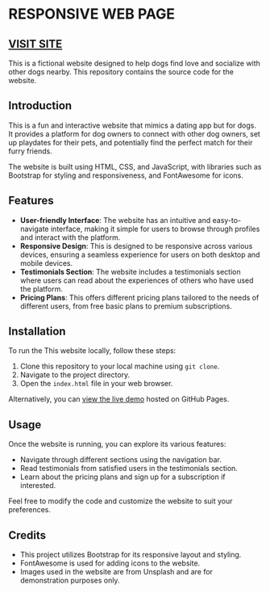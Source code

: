 # RESPONSIVE WEB PAGE

## [VISIT SITE](https://codingmonk08.github.io/Responsivewebpage/)

This is a fictional website designed to help dogs find love and socialize with other dogs nearby. This repository contains the source code for the website.

## Introduction

This is a fun and interactive website that mimics a dating app but for dogs. It provides a platform for dog owners to connect with other dog owners, set up playdates for their pets, and potentially find the perfect match for their furry friends.

The website is built using HTML, CSS, and JavaScript, with libraries such as Bootstrap for styling and responsiveness, and FontAwesome for icons.

## Features

- **User-friendly Interface**: The website has an intuitive and easy-to-navigate interface, making it simple for users to browse through profiles and interact with the platform.
- **Responsive Design**: This is designed to be responsive across various devices, ensuring a seamless experience for users on both desktop and mobile devices.
- **Testimonials Section**: The website includes a testimonials section where users can read about the experiences of others who have used the platform.
- **Pricing Plans**: This offers different pricing plans tailored to the needs of different users, from free basic plans to premium subscriptions.

## Installation

To run the This website locally, follow these steps:

1. Clone this repository to your local machine using `git clone`.
2. Navigate to the project directory.
3. Open the `index.html` file in your web browser.

Alternatively, you can [view the live demo](https://codingmonk08.github.io/Responsivewebpage/) hosted on GitHub Pages.

## Usage

Once the website is running, you can explore its various features:

- Navigate through different sections using the navigation bar.
- Read testimonials from satisfied users in the testimonials section.
- Learn about the pricing plans and sign up for a subscription if interested.

Feel free to modify the code and customize the website to suit your preferences.

## Credits

- This project utilizes Bootstrap for its responsive layout and styling.
- FontAwesome is used for adding icons to the website.
- Images used in the website are from Unsplash and are for demonstration purposes only.


